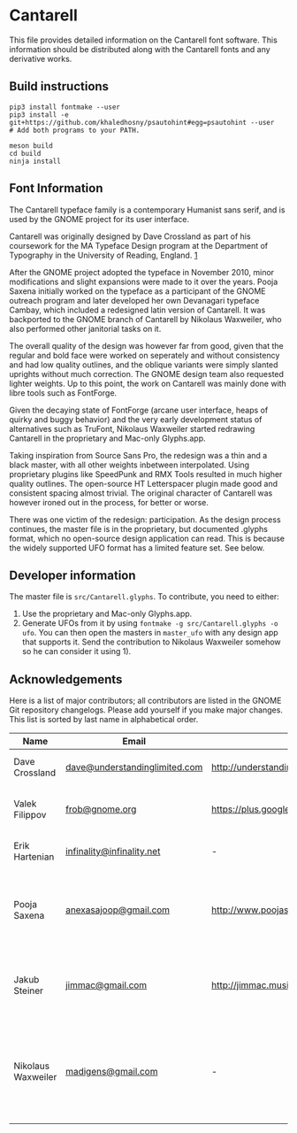 # Cantarell

This file provides detailed information on the Cantarell font software. This
information should be distributed along with the Cantarell fonts and any
derivative works.

## Build instructions

```
pip3 install fontmake --user
pip3 install -e git+https://github.com/khaledhosny/psautohint#egg=psautohint --user
# Add both programs to your PATH.

meson build
cd build
ninja install
```

## Font Information

The Cantarell typeface family is a contemporary Humanist sans serif, and is
used by the GNOME project for its user interface. 

Cantarell was originally designed by Dave Crossland as part of his coursework
for the MA Typeface Design program at the Department of Typography in the
University of Reading, England. [1] 

After the GNOME project adopted the typeface in November 2010, minor
modifications and slight expansions were made to it over the years. Pooja
Saxena initially worked on the typeface as a participant of the GNOME outreach
program and later developed her own Devanagari typeface Cambay, which included
a redesigned latin version of Cantarell. It was backported to the GNOME branch
of Cantarell by Nikolaus Waxweiler, who also performed other janitorial tasks
on it.

The overall quality of the design was however far from good, given that the
regular and bold face were worked on seperately and without consistency and had
low quality outlines, and the oblique variants were simply slanted uprights
without much correction. The GNOME design team also requested lighter weights.
Up to this point, the work on Cantarell was mainly done with libre tools such
as FontForge. 

Given the decaying state of FontForge (arcane user interface, heaps of quirky
and buggy behavior) and the very early development status of alternatives such
as TruFont, Nikolaus Waxweiler started redrawing Cantarell in the proprietary
and Mac-only Glyphs.app.

Taking inspiration from Source Sans Pro, the redesign was a thin and a black
master, with all other weights inbetween interpolated. Using proprietary
plugins like SpeedPunk and RMX Tools resulted in much higher quality outlines.
The open-source HT Letterspacer plugin made good and consistent spacing almost
trivial. The original character of Cantarell was however ironed out in the
process, for better or worse.

There was one victim of the redesign: participation. As the design process
continues, the master file is in the proprietary, but documented .glyphs
format, which no open-source design application can read. This is because the
widely supported UFO format has a limited feature set. See below.

[1]: http://www.typedesign.reading.ac.uk

## Developer information
                                  
The master file is `src/Cantarell.glyphs`. To contribute, you need to either:
1) Use the proprietary and Mac-only Glyphs.app.
2) Generate UFOs from it by using `fontmake -g src/Cantarell.glyphs -o ufo`.
You can then open the masters in `master_ufo` with any design app that supports
it. Send the contribution to Nikolaus Waxweiler somehow so he can consider it
using 1).

## Acknowledgements

Here is a list of major contributors; all contributors are listed in the GNOME
Git repository changelogs. Please add yourself if you make major changes. This
list is sorted by last name in alphabetical order.

Name | Email | Web Address | Description
--- | --- | --- | ---
Dave Crossland | <dave@understandinglimited.com> | http://understandingfonts.com/who/dave-crossland/ | Designer, original Latin glyphs.
Valek Filippov | <frob@gnome.org> | https://plus.google.com/108983215764171548842/about | Designer, original Cyrillic glyphs.
Erik Hartenian | <infinality@infinality.net> | - | Connoisseur of fine font renderding.
Pooja Saxena | <anexasajoop@gmail.com> | http://www.poojasaxena.in | Designer, new glyphs and many improvements to weight and metric balance.
Jakub Steiner | <jimmac@gmail.com> | http://jimmac.musichall.cz | Designer, many improvements and GNOME standards engineering.
Nikolaus Waxweiler | <madigens@gmail.com> | - | Designer, general clean up and increased language coverage, later on complete redesign.
